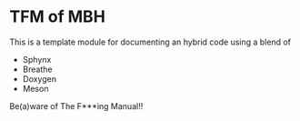 # TFM of MBH

This is a template module for documenting an hybrid code using a blend of
- Sphynx
- Breathe
- Doxygen
- Meson

Be(a)ware of The F***ing Manual!!
